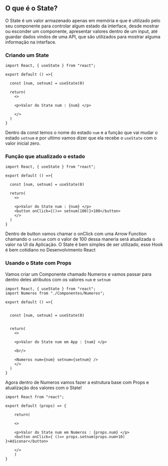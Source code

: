 ## O que é o State?

 O State é um valor armazenado apenas em memória e que é utilizado pelo seu componente para controlar algum estado da interface, desde mostrar ou esconder um componente, apresentar valores dentro de um input, até guardar dados vindos de uma API, que são utilizados para mostrar alguma informação na interface.

 ### Criando um State

```
import React, { useState } from "react";

export default () =>{

  const [num, setnum] = useState(0)

  return(
    <>

    <p>Valor do State num : {num} </p>
     
    </>
  )
}
```

Dentro da const temos o nome do estado `num` e a função que vai mudar o estado `setnum` e por ultimo
vamos dizer que ela recebe o `useState` com o valor inicial zero.

### Função que atualizado o estado 

```
import React, { useState } from "react";

export default () =>{

  const [num, setnum] = useState(0)

  return(
    <>

    <p>Valor do State num : {num} </p>
    <button onClick={()=> setnum(100)}>100</button> 
    </>
  )
}
```
Dentro de button vamos chamar o onClick com uma Arrow Function chamando o `setnum` com o valor de 100 dessa maneria será atualizada 
o valor na UI da Aplicação. O State é bem simples de ser utilizado, esse Hook é bem cotidiano no Desenvolvimento React

### Usando o State com Props

Vamos criar um Componente chamado Numeros e vamos passar para dentro deles atributos com os valores `num` e `setnum`

```
import React, { useState } from "react";
import Numeros from "./Componentes/Numeros";

export default () =>{


  const [num, setnum] = useState(0)


  return(
    <>

    <p>Valor do State num em App : {num} </p>

    <br/>

    <Numeros num={num} setnum={setnum} />
    </>
  )
}
```

Agora dentro de Numeros vamos fazer a estrutura base com Props e atualização dos valores com o State!

```
import React from "react";

export default (props) => {
    
    return(
    
    <>
    
    <p>Valor do State num em Numeros : {props.num} </p>
    <button onClick={ ()=> props.setnum(props.num+10) }>Adiconar</button> 

    </>
    )
}
```